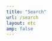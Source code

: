 ```yaml
---
title: "Search"
url: /search
layout: etc
amp: false
---
```


<!-- markdownlint-disable -->
<link rel="stylesheet" href="https://cdn.jsdelivr.net/npm/@algolia/algoliasearch-netlify-frontend@1/dist/algoliasearchNetlify.css" />
<script type="text/javascript" src="https://cdn.jsdelivr.net/npm/@algolia/algoliasearch-netlify-frontend@1/dist/algoliasearchNetlify.js"></script>
<script type="text/javascript">
  algoliasearchNetlify({
    appId: '0XNKMPBIAW',
    apiKey: '2cdf280c8d3ba1b40c38a7d71bbe5b0b',
    siteId: 'jakejarvis',
    branch: 'main',
    selector: 'div#search',
  });
</script>

<div id="search"></div>
<!-- markdownlint-enable -->
